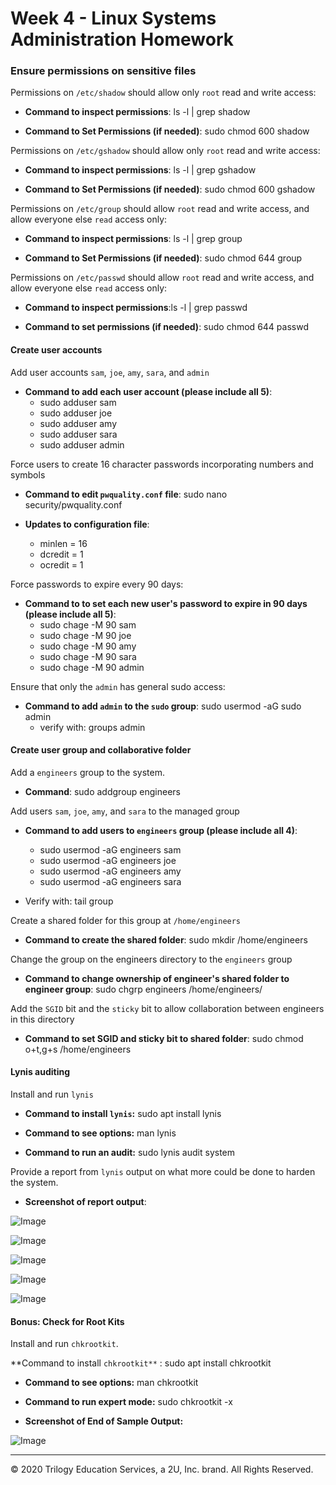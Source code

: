 # Week 4 - Linux Systems Administration Homework

### Ensure permissions on sensitive files

Permissions on `/etc/shadow` should allow only `root` read and write access:

- **Command to inspect permissions**: ls -l | grep shadow

- **Command to Set Permissions (if needed)**: sudo chmod 600 shadow

Permissions on `/etc/gshadow` should allow only `root` read and write access:

- **Command to inspect permissions**: ls -l | grep gshadow

- **Command to Set Permissions (if needed)**: sudo chmod 600 gshadow

Permissions on `/etc/group` should allow `root` read and write access, and allow everyone else `read` access only:

- **Command to inspect permissions**: ls -l | grep group

- **Command to Set Permissions (if needed)**: sudo chmod 644 group

Permissions on `/etc/passwd` should allow `root` read and write access, and allow everyone else `read` access only:

- **Command to inspect permissions**:ls -l | grep passwd

- **Command to set permissions (if needed)**: sudo chmod 644 passwd

#### Create user accounts

Add user accounts `sam`, `joe`, `amy`, `sara`, and `admin`

- **Command to add each user account (please include all 5)**:
  - sudo adduser sam
  - sudo adduser joe
  - sudo adduser amy
  - sudo adduser sara
  - sudo adduser admin

Force users to create 16 character passwords incorporating numbers and symbols

- **Command to edit `pwquality.conf` file**: sudo nano security/pwquality.conf

- **Updates to configuration file**: 
  - minlen = 16
  - dcredit = 1
  - ocredit = 1

Force passwords to expire every 90 days:

- **Command to to set each new user's password to expire in 90 days (please include all 5)**: 
  - sudo chage -M 90 sam
  - sudo chage -M 90 joe
  - sudo chage -M 90 amy
  - sudo chage -M 90 sara
  - sudo chage -M 90 admin

Ensure that only the `admin` has general sudo access:

- **Command to add `admin` to the `sudo` group**: sudo usermod -aG sudo admin
  - verify with: groups admin

#### Create user group and collaborative folder

Add a `engineers` group to the system.

- **Command**: sudo addgroup engineers

Add users `sam`, `joe`, `amy`, and `sara` to the managed group

- **Command to add users to `engineers` group (please include all 4)**:
  - sudo usermod -aG engineers sam
  - sudo usermod -aG engineers joe
  - sudo usermod -aG engineers amy
  - sudo usermod -aG engineers sara

- Verify with: tail group

Create a shared folder for this group at `/home/engineers`

- **Command to create the shared folder**: sudo mkdir /home/engineers

Change the group on the engineers directory to the `engineers` group

- **Command to change ownership of engineer's shared folder to engineer group**: sudo chgrp engineers /home/engineers/

Add the `SGID` bit and the `sticky` bit to allow collaboration between engineers in this directory

- **Command to set SGID and sticky bit to shared folder**: sudo chmod o+t,g+s /home/engineers

#### Lynis auditing

Install and run `lynis`

- **Command to install `lynis`:** sudo apt install lynis

- **Command to see options:** man lynis

- **Command to run an audit:** sudo lynis audit system

Provide a report from `lynis` output on what more could be done to harden the system.

- **Screenshot of report output**:

![Image](https://www.dropbox.com/s/r2qqojd8vo8vyjl/H1O6tOd5U_BkdS9cdq8.png?dl=1)

![Image](https://www.dropbox.com/s/7skz779iirctgwk/H1O6tOd5U_HyQIc9OqL.png?dl=1)

![Image](https://www.dropbox.com/s/28cqhv2x7altvm0/H1O6tOd5U_rk0PcqOc8.png?dl=1)

![Image](https://www.dropbox.com/s/02xvgb4y302z8o4/H1O6tOd5U_rkOu9c_5L.png?dl=1)

![Image](https://www.dropbox.com/s/x8e61jrohcpbket/H1O6tOd5U_HkUYc9_qL.png?dl=1)


#### Bonus: Check for Root Kits

Install and run `chkrootkit`.

**Command to install `chkrootkit**` : sudo apt install chkrootkit 

- **Command to see options:** man chkrootkit

- **Command to run expert mode:** sudo chkrootkit -x

- **Screenshot of End of Sample Output:**

![Image](https://www.dropbox.com/s/6swao4mpdyl4p6e/H1O6tOd5U_Hkp6Ls_5L.png?dl=1)



---
© 2020 Trilogy Education Services, a 2U, Inc. brand. All Rights Reserved.
